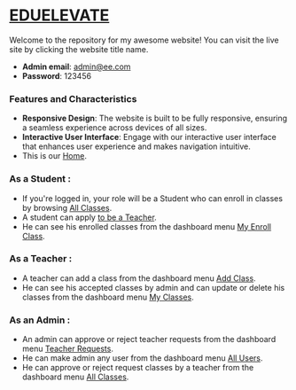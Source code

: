 # [EDUELEVATE](https://eduelevate.web.app)

Welcome to the repository for my awesome website! You can visit the live site by clicking the website title name.

- **Admin email**: admin@ee.com
- **Password**: 123456

### Features and Characteristics

- **Responsive Design**: The website is built to be fully responsive, ensuring a seamless experience across devices of all sizes.
- **Interactive User Interface**: Engage with our interactive user interface that enhances user experience and makes navigation intuitive.
- This is our [Home](https://eduelevate.web.app).

### As a Student :
- If you're logged in, your role will be a Student who can enroll in classes by browsing [All Classes](https://eduelevate.web.app/all-classes).
- A student can apply [to be a Teacher](https://eduelevate.web.app/teach-on-eduelevate).
- He can see his enrolled classes from the dashboard menu [My Enroll Class](https://eduelevate.web.app/dashboard/enroll-class).

### As a Teacher :
- A teacher can add a class from the dashboard menu [Add Class](https://eduelevate.web.app/dashboard/add-class).
- He can see his accepted classes by admin and can update or delete his classes from the dashboard menu [My Classes](https://eduelevate.web.app/dashboard/my-classes).

### As an Admin :
- An admin can approve or reject teacher requests from the dashboard menu [Teacher Requests](https://eduelevate.web.app/dashboard/teacher-request).
- He can make admin any user from the dashboard menu [All Users](https://eduelevate.web.app/dashboard/all-users).
- He can approve or reject request classes by a teacher from the dashboard menu [All Classes](https://eduelevate.web.app/dashboard/all-classes-admin).
